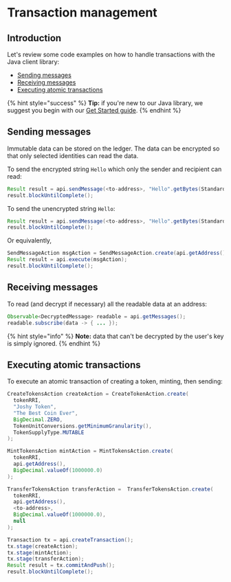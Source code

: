 # Transaction management

## Introduction

Let's review some code examples on how to handle transactions with the Java client library:

* [Sending messages](transaction-management.md#storing-data)
* [Receiving messages](transaction-management.md#retrieving-data)
* [Executing atomic transactions](transaction-management.md#executing-atomic-transactions)

{% hint style="success" %}
**Tip:** if you're new to our Java library, we suggest you begin with our [Get Started guide](../../guides/getting-started.md).
{% endhint %}

## Sending messages

Immutable data can be stored on the ledger. The data can be encrypted so that only selected identities can read the data.

To send the encrypted string `Hello` which only the sender and recipient can read:

```java
Result result = api.sendMessage(<to-address>, "Hello".getBytes(StandardCharsets.UTF_8), true);
result.blockUntilComplete();
```

To send the unencrypted string `Hello`:

```java
Result result = api.sendMessage(<to-address>, "Hello".getBytes(StandardCharsets.UTF_8), false);
result.blockUntilComplete();
```

Or equivalently,

```java
SendMessageAction msgAction = SendMessageAction.create(api.getAddress(), <to-address>, "Hello".getBytes(StandardCharset.UTF_8), false);
Result result = api.execute(msgAction);
result.blockUntilComplete();
```

## Receiving messages

To read \(and decrypt if necessary\) all the readable data at an address:

```java
Observable<DecryptedMessage> readable = api.getMessages();
readable.subscribe(data -> { ... });
```

{% hint style="info" %}
**Note:** data that can't be decrypted by the user's key is simply ignored.
{% endhint %}

## Executing atomic transactions

To execute an atomic transaction of creating a token, minting, then sending:

```java
CreateTokensAction createAction = CreateTokenAction.create(
  tokenRRI,
  "Joshy Token",
  "The Best Coin Ever",
  BigDecimal.ZERO,
  TokenUnitConversions.getMinimumGranularity(),
  TokenSupplyType.MUTABLE
);

MintTokensAction mintAction = MintTokensAction.create(
  tokenRRI,
  api.getAddress(),
  BigDecimal.valueOf(1000000.0)
);

TransferTokensAction transferAction =  TransferTokensAction.create(
  tokenRRI,
  api.getAddress(),
  <to-address>,
  BigDecimal.valueOf(1000000.0),
  null
);

Transaction tx = api.createTransaction();
tx.stage(createAction);
tx.stage(mintAction);
tx.stage(transferAction);
Result result = tx.commitAndPush();
result.blockUntilComplete();

```

